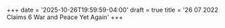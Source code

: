 +++
date = '2025-10-26T19:59:59-04:00'
draft = true
title = '26 07 2022 Claims 6 War and Peace Yet Again'
+++
